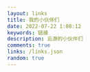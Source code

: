 ```yaml
---
layout: links
title: 我的小伙伴们
date: 2022-07-22 1:08:12
keywords: 链接
description: 云游的小伙伴们
comments: true
links: /links.json
random: true
---
```


